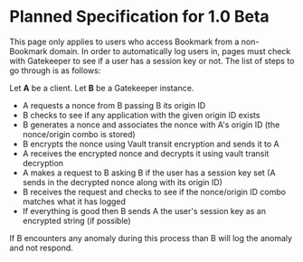 <!-- TITLE: Requesting Session Keys -->
# Planned Specification for 1.0 Beta
This page only applies to users who access Bookmark from a non-Bookmark domain. In order to automatically log users in, pages must check with Gatekeeper to see if a user has a session key or not. The list of steps to go through is as follows:

Let **A** be a client.
Let **B** be a Gatekeeper instance.

- A requests a nonce from B passing B its origin ID
- B checks to see if any application with the given origin ID exists
- B generates a nonce and associates the nonce with A's origin ID (the nonce/origin combo is stored)
- B encrypts the nonce using Vault transit encryption and sends it to A
- A receives the encrypted nonce and decrypts it using vault transit decryption
- A makes a request to B asking B if the user has a session key set (A sends in the decrypted nonce along with its origin ID)
- B receives the request and checks to see if the nonce/origin ID combo matches what it has logged
- If everything is good then B sends A the user's session key as an encrypted string (if possible)

If B encounters any anomaly during this process than B will log the anomaly and not respond.